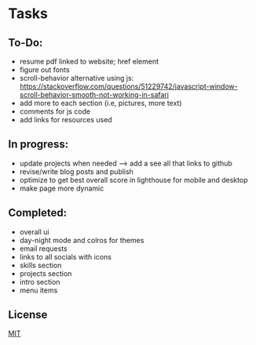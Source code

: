 # Tasks

## To-Do:
- resume pdf linked to website; href element
- figure out fonts
- scroll-behavior alternative using js: https://stackoverflow.com/questions/51229742/javascript-window-scroll-behavior-smooth-not-working-in-safari
- add more to each section (i.e, pictures, more text)
- comments for js code
- add links for resources used
## In progress:
- update projects when needed --> add a see all that links to github
- revise/write blog posts and publish
- optimize to get best overall score in lighthouse for mobile and desktop
- make page more dynamic
## Completed:
- overall ui
- day-night mode and colros for themes 
- email requests
- links to all socials with icons
- skills section
- projects section
- intro section
- menu items

## License

[MIT](https://choosealicense.com/licenses/mit/)
